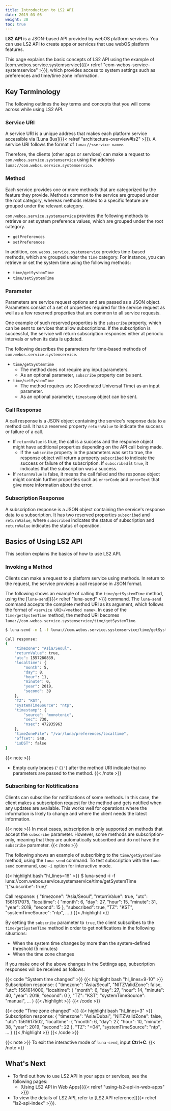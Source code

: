 ```yaml
---
title: Introduction to LS2 API
date: 2019-03-05
weight: 30
toc: true
---
```


**LS2 API** is a JSON-based API provided by webOS platform services. You can use LS2 API to create apps or services that use webOS platform features.

This page explains the basic concepts of LS2 API using the example of [com.webos.service.systemservice]({{< relref "com-webos-service-systemservice" >}}), which provides access to system settings such as preferences and time/time zone information.

## Key Terminology

The following outlines the key terms and concepts that you will come across while using LS2 API.

### Service URI

A service URI is a unique address that makes each platform service accessible via [Luna Bus]({{< relref "architecture-overview#ls2" >}}). A service URI follows the format of `luna://<service name>`.

Therefore, the clients (other apps or services) can make a request to `com.webos.service.systemservice` using the address `luna://com.webos.service.systemservice`.

### Method

Each service provides one or more methods that are categorized by the feature they provide. Methods common to the service are grouped under the root category, whereas methods related to a specific feature are grouped under the relevant category.

`com.webos.service.systemservice` provides the following methods to retrieve or set system preference values, which are grouped under the root category.

* `getPreferences`
* `setPreferences`

In addition, `com.webos.service.systemservice` provides time-based methods, which are grouped under the `time` category. For instance, you can retrieve or set the system time using the following methods:

* `time/getSystemTime`
* `time/setSystemTime`

### Parameter

Parameters are service request options and are passed as a JSON object. Parameters consist of a set of properties required for the service request as well as a few reserved properties that are common to all service requests.

One example of such reserved properties is the `subscribe` property, which can be sent to services that allow subscriptions. If the subscription is successful, the service will return subscription responses either at periodic intervals or when its data is updated.

The following describes the parameters for time-based methods of `com.webos.service.systemservice`.

* `time/getSystemTime`
    - The method does not require any input parameters.
    - As an optional parameter, `subscribe` property can be sent.
* `time/setSystemTime`
    - The method requires `utc` (Coordinated Universal Time) as an input parameter.
    - As an optional parameter, `timestamp` object can be sent.

### Call Response

A call response is a JSON object containing the service's response data to a method call. It has a reserved property `returnValue` to indicate the success or failure of a call.

* If `returnValue` is true, the call is a success and the response object might have additional properties depending on the API call being made.
    - If the `subscribe` property in the parameters was set to true, the response object will return a property `subscribed` to indicate the success or failure of the subscription. If `subscribed` is `true`, it indicates that the subscription was a success.
* If `returnValue` is false, it means the call failed and the response object might contain further properties such as `errorCode` and `errorText` that give more information about the error.

### Subscription Response

A subscription response is a JSON object containing the service's response data to a subscription. It has two reserved properties `subscribed` and `returnValue`, where `subscribed` indicates the status of subscription and `returnValue` indicates the status of operation.

## Basics of Using LS2 API

This section explains the basics of how to use LS2 API.

### Invoking a Method

Clients can make a request to a platform service using methods. In return to the request, the service provides a call response in JSON format.

The following shows an example of calling the `time/getSystemTime` method, using the [`luna-send`]({{< relref "luna-send" >}}) command. The `luna-send` command accepts the complete method URI as its argument, which follows the format of `<service URI>/<method name>`. In case of the `time/getSystemTime` method, the method URI becomes `luna://com.webos.service.systemservice/time/getSystemTime`.

``` bash
$ luna-send -n 1 -f luna://com.webos.service.systemservice/time/getSystemTime '{}'

Call response:
{
    "timezone": "Asia/Seoul",
    "returnValue": true,
    "utc": 1557280839,
    "localtime": {
        "month": 5,
        "day": 8,
        "hour": 11,
        "minute": 0,
        "year": 2019,
        "second": 39
    },
    "TZ": "KST",
    "systemTimeSource": "ntp",
    "timestamp": {
        "source": "monotonic",
        "sec": 730,
        "nsec": 472935963
    },
    "timeZoneFile": "/var/luna/preferences/localtime",
    "offset": 540,
    "isDST": false
}
```

{{< note >}}
* Empty curly braces (`'{}'`) after the method URI indicate that no parameters are passed to the method.
{{< /note >}}

### Subscribing for Notifications

Clients can subscribe for notifications of some methods. In this case, the client makes a subscription request for the method and gets notified when any updates are available. This works well for operations where the information is likely to change and where the client needs the latest information.

{{< note >}}
In most cases, subscription is only supported on methods that accept the `subscribe` parameter. However, some methods are subscription-only, meaning that they are automatically subscribed and do not have the `subscribe` parameter.
{{< /note >}}

The following shows an example of subscribing to the `time/getSystemTime` method, using the `luna-send` command. To test subscription with the `luna-send` command, use `-i` option for interactive mode.

{{< highlight bash "hl_lines=16" >}}
$ luna-send -i -f luna://com.webos.service.systemservice/time/getSystemTime '{"subscribe": true}'

Call response:
{
    "timezone": "Asia/Seoul",
    "returnValue": true,
    "utc": 1561617075,
    "localtime": {
        "month": 6,
        "day": 27,
        "hour": 15,
        "minute": 31,
        "year": 2019,
        "second": 15
    },
    "subscribed": true,
    "TZ": "KST",
    "systemTimeSource": "ntp",
    ...
}
{{< /highlight >}}

By setting the `subscribe` parameter to `true`, the client subscribes to the `time/getSystemTime` method in order to get notifications in the following situations:

* When the system time changes by more than the system-defined threshold (5 minutes)
* When the time zone changes

If you make one of the above changes in the Settings app, subscription responses will be received as follows:

{{< code "System time changed" >}}
{{< highlight bash "hl_lines=9-10" >}}
Subscription response:
{
    "timezone": "Asia/Seoul",
    "NITZValidZone": false,
    "utc": 1561614000,
    "localtime": {
        "month": 6,
        "day": 27,
        "hour": 14,
        "minute": 40,
        "year": 2019,
        "second": 0
    },
    "TZ": "KST",
    "systemTimeSource": "manual",
    ...
}
{{< /highlight >}}
{{< /code >}}


{{< code "Time zone changed" >}}
{{< highlight bash "hl_lines=3" >}}
Subscription response:
{
    "timezone": "Asia/Dubai",
    "NITZValidZone": false,
    "utc": 1561617502,
    "localtime": {
        "month": 6,
        "day": 27,
        "hour": 10,
        "minute": 38,
        "year": 2019,
        "second": 22
    },
    "TZ": "+04",
    "systemTimeSource": "ntp",
    ...
}
{{< /highlight >}}
{{< /code >}}

{{< note >}}
To exit the interactive mode of `luna-send`, input **Ctrl+C**.
{{< /note >}}

## What's Next

* To find out how to use LS2 API in your apps or services, see the following pages:
  - [Using LS2 API in Web Apps]({{< relref "using-ls2-api-in-web-apps" >}})
* To view the details of LS2 API, refer to [LS2 API reference]({{< relref "ls2-api-index" >}}).

